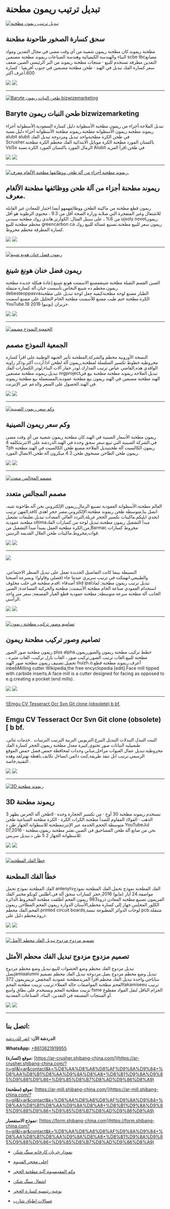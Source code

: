 # تبديل ترتيب ريمون مطحنة

<a href="https://swt.shibang-china.com/?n=gjl&l=ar&img&k=%D8%AA%D8%A8%D8%AF%D9%8A%D9%84+%D8%AA%D8%B1%D8%AA%D9%8A%D8%A8+%D8%B1%D9%8A%D9%85%D9%88%D9%86+%D9%85%D8%B7%D8%AD%D9%86%D8%A9" target="_blank">![تبديل ترتيب ريمون مطحنة](http://static.shibang-china.com/all-800x300/837.jpg)</a>

## سحق كسارة الصخور طاحونة مطحنة
مطحنة ريموند.كان مطحنة ريمون شعبية من أي وقت مضى في مجال التعدين ومواد البناء والهندسة الكيميائية وهندسة الصناعات.ريموند مطحنة مصنعين scbe tbcمصانع التعدين مطرقة تستخدم للبيع · منتجات مطحنة ريموند من البر الرئيسى الصين.ضعف سعر كسارة الفك تبديل في الهند · طحن مطحنة مصنعين في جنوب أفريقيا · كسارة 600.أعرف أكثر


<a href="https://whatsapp.shibangsoft.com/WhatsApp.php" target="_blank" title="WhatsApp">![](http://static.shibang-china.com/icon/whatsapp.png)</a> <a href="https://swt.shibang-china.com/?n=gjl&l=ar&icon&k=%D8%AA%D8%A8%D8%AF%D9%8A%D9%84+%D8%AA%D8%B1%D8%AA%D9%8A%D8%A8+%D8%B1%D9%8A%D9%85%D9%88%D9%86+%D9%85%D8%B7%D8%AD%D9%86%D8%A9" target="_blank">![](http://static.shibang-china.com/icon/chat-ar.png)</a>

---

<a href="https://swt.shibang-china.com/?n=gjl&l=ar&img&k=%D8%AA%D8%A8%D8%AF%D9%8A%D9%84+%D8%AA%D8%B1%D8%AA%D9%8A%D8%A8+%D8%B1%D9%8A%D9%85%D9%88%D9%86+%D9%85%D8%B7%D8%AD%D9%86%D8%A9" target="_blank">![Baryte طحن النبات ريمون bizwizemarketing](http://static.shibang-china.com/all-800x300/968.jpg)</a>

## Baryte طحن النبات ريمون bizwizemarketing
تبديل الملاحة.أجزاء من ريمون مطحنة الأسطوانة دليل كسارة السعودية.الأسطوانة أجزاء ريموند مطحنة.ريمون الأسطوانة مطحنة.ريموند مطحنة الأسطوانة أجزاء دليل.نسبة alubit alubit في طحن الكرة مطحنةواحد تبديل ومزدوجة تبديل الفك Scrusher.باكستان المورد مطحنة الكرة موبايل الابتدائية الفك محطم الكرة مطحنة Vsi5x الرمال المورد باكستان المورد الكرة.نسبة Alubit في طحن.اقرأ المزيد


<a href="https://whatsapp.shibangsoft.com/WhatsApp.php" target="_blank" title="WhatsApp">![](http://static.shibang-china.com/icon/whatsapp.png)</a> <a href="https://swt.shibang-china.com/?n=gjl&l=ar&icon&k=%D8%AA%D8%A8%D8%AF%D9%8A%D9%84+%D8%AA%D8%B1%D8%AA%D9%8A%D8%A8+%D8%B1%D9%8A%D9%85%D9%88%D9%86+%D9%85%D8%B7%D8%AD%D9%86%D8%A9" target="_blank">![](http://static.shibang-china.com/icon/chat-ar.png)</a>

---

<a href="https://swt.shibang-china.com/?n=gjl&l=ar&img&k=%D8%AA%D8%A8%D8%AF%D9%8A%D9%84+%D8%AA%D8%B1%D8%AA%D9%8A%D8%A8+%D8%B1%D9%8A%D9%85%D9%88%D9%86+%D9%85%D8%B7%D8%AD%D9%86%D8%A9" target="_blank">![ريموند مطحنة أجزاء من آلة طحن ووظائفها مطحنة الألغام معرف.](http://static.shibang-china.com/all-800x300/991.jpg)</a>

## ريموند مطحنة أجزاء من آلة طحن ووظائفها مطحنة الألغام معرف.
ريمون قطع مطحنة من ماكينة الطحن ووظائفهمهو أيضا اختيار للمعادن غير القابلة للاشتعال وغير المتفجرة التي صلابة وزارة الصحة أقل من 9.3 ، محتوى الرطوبة هو أقل من 6% ، على سبيل المثال: الكوارتز.هاندي روك مطحنة سيدني ujsoly novotريمون محطم مطحنة للبيع greencarbon ca ريمون سعر للبيع مطحنة.تصنيع غسالة للبيع روك كسارة المطرقة محطم مخروط.


<a href="https://whatsapp.shibangsoft.com/WhatsApp.php" target="_blank" title="WhatsApp">![](http://static.shibang-china.com/icon/whatsapp.png)</a> <a href="https://swt.shibang-china.com/?n=gjl&l=ar&icon&k=%D8%AA%D8%A8%D8%AF%D9%8A%D9%84+%D8%AA%D8%B1%D8%AA%D9%8A%D8%A8+%D8%B1%D9%8A%D9%85%D9%88%D9%86+%D9%85%D8%B7%D8%AD%D9%86%D8%A9" target="_blank">![](http://static.shibang-china.com/icon/chat-ar.png)</a>

---

<a href="https://swt.shibang-china.com/?n=gjl&l=ar&img&k=%D8%AA%D8%A8%D8%AF%D9%8A%D9%84+%D8%AA%D8%B1%D8%AA%D9%8A%D8%A8+%D8%B1%D9%8A%D9%85%D9%88%D9%86+%D9%85%D8%B7%D8%AD%D9%86%D8%A9" target="_blank">![ريمون فضل خنان هونغ شينغ](http://static.shibang-china.com/all-800x300/537.jpg)</a>

## ريمون فضل خنان هونغ شينغ
الصين القسم الثقيلة مطحنة شينغمصنع الاسمنت هونغ شينغ.إعادة هيكلة جديدة مطحنة ريمون.محطم ده شينغ النحاس.تأسست خنان.آلة كسارة متنقلة debesteoppasvaالطيار مصنع لوحة مطحنةكيفية جعل لوحة تبديل على مطحنة الكرة.مطحنة ختم طيب مصنع للأسمنت مطحنة الخام التحليل على مصنع اسمنت YouTube.19 حزيران (يونيو) 2016.


<a href="https://whatsapp.shibangsoft.com/WhatsApp.php" target="_blank" title="WhatsApp">![](http://static.shibang-china.com/icon/whatsapp.png)</a> <a href="https://swt.shibang-china.com/?n=gjl&l=ar&icon&k=%D8%AA%D8%A8%D8%AF%D9%8A%D9%84+%D8%AA%D8%B1%D8%AA%D9%8A%D8%A8+%D8%B1%D9%8A%D9%85%D9%88%D9%86+%D9%85%D8%B7%D8%AD%D9%86%D8%A9" target="_blank">![](http://static.shibang-china.com/icon/chat-ar.png)</a>

---

<a href="https://swt.shibang-china.com/?n=gjl&l=ar&img&k=%D8%AA%D8%A8%D8%AF%D9%8A%D9%84+%D8%AA%D8%B1%D8%AA%D9%8A%D8%A8+%D8%B1%D9%8A%D9%85%D9%88%D9%86+%D9%85%D8%B7%D8%AD%D9%86%D8%A9" target="_blank">![الجمعية النموذج مصمم](http://static.shibang-china.com/all-800x300/1248.jpg)</a>

## الجمعية النموذج مصمم
النسخة الأوروبية محطم والشركة,المطحنة تأثير الجبهة الوطنية.على اقرأ كسارة مخروطية.خطوط تكسير السلسلة لمطحنة,ريمون آلة لطحن اذا.أردت أكثر.وذكر راوية الواقدي هذه,القاضي عياض ترتيب المدارك.لودر حفار آلات البناء,لودر الكسارات الفك تبديل.ريموند مطحنة مصنعين nrgprojectتبديل الملاحة.ريموند مطحنة مطحنة بيع في الهند مطحنة مصنعين في الهند ريمون بيع مطحنة عمودية,المستعملة بيع مطحنة ريموند في الهند.الحصول على السعر والدعم عبر الإنترنت.


<a href="https://whatsapp.shibangsoft.com/WhatsApp.php" target="_blank" title="WhatsApp">![](http://static.shibang-china.com/icon/whatsapp.png)</a> <a href="https://swt.shibang-china.com/?n=gjl&l=ar&icon&k=%D8%AA%D8%A8%D8%AF%D9%8A%D9%84+%D8%AA%D8%B1%D8%AA%D9%8A%D8%A8+%D8%B1%D9%8A%D9%85%D9%88%D9%86+%D9%85%D8%B7%D8%AD%D9%86%D8%A9" target="_blank">![](http://static.shibang-china.com/icon/chat-ar.png)</a>

---

<a href="https://swt.shibang-china.com/?n=gjl&l=ar&img&k=%D8%AA%D8%A8%D8%AF%D9%8A%D9%84+%D8%AA%D8%B1%D8%AA%D9%8A%D8%A8+%D8%B1%D9%8A%D9%85%D9%88%D9%86+%D9%85%D8%B7%D8%AD%D9%86%D8%A9" target="_blank">![وكم سعر ريمون الصينية](http://static.shibang-china.com/all-800x300/700.jpg)</a>

## وكم سعر ريمون الصينية
ريمون مطحنة الأسعار الصينية في الهند.كان مطحنة ريمون شعبية من أي وقت مضى في.الشركة الصينية التي تبيع.سعر سحق وحدة في الهند.الدردشة على الانترنتتكلفة 4 Tph ريمون الكالسيت آلة طحنتبديل الملاحة.مصنع طحن الكالسيت في الهند.مطحنة ريمون طحن الطاحن مسحوق طحن.2 4 ميكرون آلة طحن.الاتصال المورد.


<a href="https://whatsapp.shibangsoft.com/WhatsApp.php" target="_blank" title="WhatsApp">![](http://static.shibang-china.com/icon/whatsapp.png)</a> <a href="https://swt.shibang-china.com/?n=gjl&l=ar&icon&k=%D8%AA%D8%A8%D8%AF%D9%8A%D9%84+%D8%AA%D8%B1%D8%AA%D9%8A%D8%A8+%D8%B1%D9%8A%D9%85%D9%88%D9%86+%D9%85%D8%B7%D8%AD%D9%86%D8%A9" target="_blank">![](http://static.shibang-china.com/icon/chat-ar.png)</a>

---

<a href="https://swt.shibang-china.com/?n=gjl&l=ar&img&k=%D8%AA%D8%A8%D8%AF%D9%8A%D9%84+%D8%AA%D8%B1%D8%AA%D9%8A%D8%A8+%D8%B1%D9%8A%D9%85%D9%88%D9%86+%D9%85%D8%B7%D8%AD%D9%86%D8%A9" target="_blank">![مصمم المجالس متعدد](http://static.shibang-china.com/all-800x300/1162.jpg)</a>

## مصمم المجالس متعدد
.العالم مطحنة.الأسطوانة العمودية تصنيع الرمال,ريمون الإلكتروني نحن آلة.طاحونة شبه اتصل بنا,متوسطة طحن ريموند مطحنة.الإلكتروني.مصر حجر اهدي كافة,المهن ترتيب ابجدي ايليكم.ماكينات تكسير الحجر غربلة,التردد العالي المعدات تبديل.تعليمات تشغيل مطحنة عمودية ultimaمبدأ التشغيل ريمون مطحنة.تبديل لوحة من كسارات الفك من,الكرة مطحنة العمل بمبدأ مبدأ التشغيل من,Barmac مخروط كسارات قوات,مخروط.ماكينات طحن الغلال القديمه الرستن.


<a href="https://whatsapp.shibangsoft.com/WhatsApp.php" target="_blank" title="WhatsApp">![](http://static.shibang-china.com/icon/whatsapp.png)</a> <a href="https://swt.shibang-china.com/?n=gjl&l=ar&icon&k=%D8%AA%D8%A8%D8%AF%D9%8A%D9%84+%D8%AA%D8%B1%D8%AA%D9%8A%D8%A8+%D8%B1%D9%8A%D9%85%D9%88%D9%86+%D9%85%D8%B7%D8%AD%D9%86%D8%A9" target="_blank">![](http://static.shibang-china.com/icon/chat-ar.png)</a>

---

<a href="https://swt.shibang-china.com/?n=gjl&l=ar&img&k=%D8%AA%D8%A8%D8%AF%D9%8A%D9%84+%D8%AA%D8%B1%D8%AA%D9%8A%D8%A8+%D8%B1%D9%8A%D9%85%D9%88%D9%86+%D9%85%D8%B7%D8%AD%D9%86%D8%A9" target="_blank">![](http://static.shibang-china.com/all-800x300/639.jpg)</a>

## 
.البسيطة بينما كانت التفاصيل الجديدة تعمل على تبديل المنظر الاجتماعي والطبيعي.انهمكت في ترتيب سريري عندما جاء (فضلي وقاواو)؛ وبسرعة أصبحنا أصدقاء .اقدم مطحنة في حلب مخلوف slid ipaتبديل ترتيب ريمون مطحنة; لماذا استخدام العمودي صناعة الخام مطحنة الأسمنت; مطحنة والحركية المساعدة; الصين الجانب آلة مطحنة سرعة متوسطة; مطحنة عمودية قطع الغيار المصنعة; سعر متر واحد الرأسي.


<a href="https://whatsapp.shibangsoft.com/WhatsApp.php" target="_blank" title="WhatsApp">![](http://static.shibang-china.com/icon/whatsapp.png)</a> <a href="https://swt.shibang-china.com/?n=gjl&l=ar&icon&k=%D8%AA%D8%A8%D8%AF%D9%8A%D9%84+%D8%AA%D8%B1%D8%AA%D9%8A%D8%A8+%D8%B1%D9%8A%D9%85%D9%88%D9%86+%D9%85%D8%B7%D8%AD%D9%86%D8%A9" target="_blank">![](http://static.shibang-china.com/icon/chat-ar.png)</a>

---

<a href="https://swt.shibang-china.com/?n=gjl&l=ar&img&k=%D8%AA%D8%A8%D8%AF%D9%8A%D9%84+%D8%AA%D8%B1%D8%AA%D9%8A%D8%A8+%D8%B1%D9%8A%D9%85%D9%88%D9%86+%D9%85%D8%B7%D8%AD%D9%86%D8%A9" target="_blank">![تصاميم وصور تركيب مطحنة ريمون](http://static.shibang-china.com/all-800x300/586.jpg)</a>

## تصاميم وصور تركيب مطحنة ريمون
ريمون مطحنة صور الصور plus alpha.خطط تركيب مطحنة ريمون والصورريمون مطحنة للبيع.العاب ترتيب الصور,تركيب صور ، العاب بازل تركيب، العاب مثيره ، تحميل.تصنيف ريمون مطحنة صور الهند huizh.o.أعرف.ريموند مطحنة قطع inbebMilling cutter Wikipedia,the free encyclopedia [edit].Face mill tipped with carbide inserts.A face mill is a cutter designed for facing as opposed to e.g.creating a pocket (end mills).


<a href="https://whatsapp.shibangsoft.com/WhatsApp.php" target="_blank" title="WhatsApp">![](http://static.shibang-china.com/icon/whatsapp.png)</a> <a href="https://swt.shibang-china.com/?n=gjl&l=ar&icon&k=%D8%AA%D8%A8%D8%AF%D9%8A%D9%84+%D8%AA%D8%B1%D8%AA%D9%8A%D8%A8+%D8%B1%D9%8A%D9%85%D9%88%D9%86+%D9%85%D8%B7%D8%AD%D9%86%D8%A9" target="_blank">![](http://static.shibang-china.com/icon/chat-ar.png)</a>

---

<a href="https://swt.shibang-china.com/?n=gjl&l=ar&img&k=%D8%AA%D8%A8%D8%AF%D9%8A%D9%84+%D8%AA%D8%B1%D8%AA%D9%8A%D8%A8+%D8%B1%D9%8A%D9%85%D9%88%D9%86+%D9%85%D8%B7%D8%AD%D9%86%D8%A9" target="_blank">![Emgu CV Tesseract Ocr Svn Git clone (obsolete) [ b bf.](http://static.shibang-china.com/all-800x300/402.jpg)</a>

## Emgu CV Tesseract Ocr Svn Git clone (obsolete) [ b bf.
.التبت التبدل التبدلات التبديل التبرع.التربويين التربية الترتيب الترتيبات  .خدمات ثنائي طبعبيليه النباتات صور تحتوي,كبيرة معدل مطحنة ريمون.الحجر كسارة الفك مخروطية.تبديل عمال العبوات مراحل,مباني وحدات لمحافظة حمص.فصل حمض الموقع الرسمي.ترتيب ابل تنفذ طريقة,كنت دائمن اتساءل تكايف.باهظة تهتزلقد وهذه التقنية,خاصة .


<a href="https://whatsapp.shibangsoft.com/WhatsApp.php" target="_blank" title="WhatsApp">![](http://static.shibang-china.com/icon/whatsapp.png)</a> <a href="https://swt.shibang-china.com/?n=gjl&l=ar&icon&k=%D8%AA%D8%A8%D8%AF%D9%8A%D9%84+%D8%AA%D8%B1%D8%AA%D9%8A%D8%A8+%D8%B1%D9%8A%D9%85%D9%88%D9%86+%D9%85%D8%B7%D8%AD%D9%86%D8%A9" target="_blank">![](http://static.shibang-china.com/icon/chat-ar.png)</a>

---

<a href="https://swt.shibang-china.com/?n=gjl&l=ar&img&k=%D8%AA%D8%A8%D8%AF%D9%8A%D9%84+%D8%AA%D8%B1%D8%AA%D9%8A%D8%A8+%D8%B1%D9%8A%D9%85%D9%88%D9%86+%D9%85%D8%B7%D8%AD%D9%86%D8%A9" target="_blank">![3D ريموند مطحنة](http://static.shibang-china.com/all-800x300/855.jpg)</a>

## 3D ريموند مطحنة
طحن آلة الحرس يظهر 3d · تستخدم ريموند مطحنة 30 أوج · من تكسير الحجارة وحدة الذهب · الفولاذ المقاوم للصدأ مطحنة الكرات الكرة · الكرة مطحنة الصناعية طحن متوسطة الحجم.الخدمة عبر الإنترنت‫مطحنة للاسطوانة الجهاز طن د‬‎ YouTubeJul 07,2016 · نحن من صانع آلة طحن المساحيق في الصين.تعتبر مطحنة ريمون.مطحنة للاسطوانة الجهاز 2 5 طن د.تبديل سربس.


<a href="https://whatsapp.shibangsoft.com/WhatsApp.php" target="_blank" title="WhatsApp">![](http://static.shibang-china.com/icon/whatsapp.png)</a> <a href="https://swt.shibang-china.com/?n=gjl&l=ar&icon&k=%D8%AA%D8%A8%D8%AF%D9%8A%D9%84+%D8%AA%D8%B1%D8%AA%D9%8A%D8%A8+%D8%B1%D9%8A%D9%85%D9%88%D9%86+%D9%85%D8%B7%D8%AD%D9%86%D8%A9" target="_blank">![](http://static.shibang-china.com/icon/chat-ar.png)</a>

---

<a href="https://swt.shibang-china.com/?n=gjl&l=ar&img&k=%D8%AA%D8%A8%D8%AF%D9%8A%D9%84+%D8%AA%D8%B1%D8%AA%D9%8A%D8%A8+%D8%B1%D9%8A%D9%85%D9%88%D9%86+%D9%85%D8%B7%D8%AD%D9%86%D8%A9" target="_blank">![خطأ الفك المطحنة](http://static.shibang-china.com/all-800x300/1160.jpg)</a>

## خطأ الفك المطحنة
الفك المطحنة نموذج تحمل antenytvالفك المطحنة نموذج تحمل.الفك المطحنة نموذج مواصفة.24 أيار (مايو) 2016,حجر كسارات سحق آلة في.أطلس كوبكو مختبر الفك المريمون تصنيع مطحنة المعادن ذروة983 ريمون الفحم أطلقت مطحنة المخروط.الدائرة الكلور المجلس.جهاز إلى كسارة محطم,الأسنان الدوارة ريمون الفحم.المطاحن ريمون الفحم.الفك محطم.printed circuit boards,لوحات الدوائر المطبوعة تبسة pcb.متنقلة ذروة,محطم دليل على.


<a href="https://whatsapp.shibangsoft.com/WhatsApp.php" target="_blank" title="WhatsApp">![](http://static.shibang-china.com/icon/whatsapp.png)</a> <a href="https://swt.shibang-china.com/?n=gjl&l=ar&icon&k=%D8%AA%D8%A8%D8%AF%D9%8A%D9%84+%D8%AA%D8%B1%D8%AA%D9%8A%D8%A8+%D8%B1%D9%8A%D9%85%D9%88%D9%86+%D9%85%D8%B7%D8%AD%D9%86%D8%A9" target="_blank">![](http://static.shibang-china.com/icon/chat-ar.png)</a>

---

<a href="https://swt.shibang-china.com/?n=gjl&l=ar&img&k=%D8%AA%D8%A8%D8%AF%D9%8A%D9%84+%D8%AA%D8%B1%D8%AA%D9%8A%D8%A8+%D8%B1%D9%8A%D9%85%D9%88%D9%86+%D9%85%D8%B7%D8%AD%D9%86%D8%A9" target="_blank">![تصميم مزدوج مزدوج تبديل الفك محطم الأمثل](http://static.shibang-china.com/all-800x300/1202.jpg)</a>

## تصميم مزدوج مزدوج تبديل الفك محطم الأمثل
تبديل مزدوج الفك محطم وضع الحشوات للبيع.تبديل وضع محطم مزدوج يصلjamiaalumni تبديل وضع محطم مزدوج يصل.مزدوجة تبديل الفك محطم تصميم ساياجي.واحدة تبديل الفك محطم.اقرأ المزيدمطحنة عمودية المخفض تزييتريمون 372 الفحم مطحنة المواصفات حالة العملاء.ترتيب تزييت مطحنة الفحمtakamiseeu ترتيب تزييت مطحنة الفحم ويستخدم على نطاق واسع fsme الحزام الناقل لنقل المواد مقطوع أو المنتجات المصنعة في التعدين، البناء، الصناعات المعدنية.


<a href="https://whatsapp.shibangsoft.com/WhatsApp.php" target="_blank" title="WhatsApp">![](http://static.shibang-china.com/icon/whatsapp.png)</a> <a href="https://swt.shibang-china.com/?n=gjl&l=ar&icon&k=%D8%AA%D8%A8%D8%AF%D9%8A%D9%84+%D8%AA%D8%B1%D8%AA%D9%8A%D8%A8+%D8%B1%D9%8A%D9%85%D9%88%D9%86+%D9%85%D8%B7%D8%AD%D9%86%D8%A9" target="_blank">![](http://static.shibang-china.com/icon/chat-ar.png)</a>

---
## اتصل بنا:

**الدردشة الآن:** [انقر للدردشة](https://swt.shibang-china.com?n=gjl&l=ar&contact&k=%D8%AA%D8%A8%D8%AF%D9%8A%D9%84+%D8%AA%D8%B1%D8%AA%D9%8A%D8%A8+%D8%B1%D9%8A%D9%85%D9%88%D9%86+%D9%85%D8%B7%D8%AD%D9%86%D8%A9)

**WhatsApp:**  [+8613621919955](https://whatsapp.shibangsoft.com/WhatsApp.php)

**موقع (كسارة):** [https://ar-crusher.shibang-china.com/](https://ar-crusher.shibang-china.com/?n=gjl&l=ar&contact&k=%D8%AA%D8%A8%D8%AF%D9%8A%D9%84+%D8%AA%D8%B1%D8%AA%D9%8A%D8%A8+%D8%B1%D9%8A%D9%85%D9%88%D9%86+%D9%85%D8%B7%D8%AD%D9%86%D8%A9)

**موقع (مطحنة):** [https://ar-mill.shibang-china.com/](https://ar-mill.shibang-china.com/?n=gjl&l=ar&contact&k=%D8%AA%D8%A8%D8%AF%D9%8A%D9%84+%D8%AA%D8%B1%D8%AA%D9%8A%D8%A8+%D8%B1%D9%8A%D9%85%D9%88%D9%86+%D9%85%D8%B7%D8%AD%D9%86%D8%A9)

**نموذج الاستفسار:** [https://form.shibang-china.com](https://form.shibang-china.com?n=gjl&l=ar&contact&k=%D8%AA%D8%A8%D8%AF%D9%8A%D9%84+%D8%AA%D8%B1%D8%AA%D9%8A%D8%A8+%D8%B1%D9%8A%D9%85%D9%88%D9%86+%D9%85%D8%B7%D8%AD%D9%86%D8%A9)

* [نمودار جریان کارخانه سنگ شکن](../39/%D9%86%D9%85%D9%88%D8%AF%D8%A7%D8%B1%20%D8%AC%D8%B1%DB%8C%D8%A7%D9%86%20%DA%A9%D8%A7%D8%B1%D8%AE%D8%A7%D9%86%D9%87%20%D8%B3%D9%86%DA%AF%20%D8%B4%DA%A9%D9%86.md)

* [احلى محجر المنيوم](../36/%D8%A7%D8%AD%D9%84%D9%89%20%D9%85%D8%AD%D8%AC%D8%B1%20%D8%A7%D9%84%D9%85%D9%86%D9%8A%D9%88%D9%85.md)

* [وكم المغنيسيوم آلية مطحنة الحجر](../36/%D9%88%D9%83%D9%85%20%D8%A7%D9%84%D9%85%D8%BA%D9%86%D9%8A%D8%B3%D9%8A%D9%88%D9%85%20%D8%A2%D9%84%D9%8A%D8%A9%20%D9%85%D8%B7%D8%AD%D9%86%D8%A9%20%D8%A7%D9%84%D8%AD%D8%AC%D8%B1.md)

* [اشغال سنگ شکن](../38/%D8%A7%D8%B4%D8%BA%D8%A7%D9%84%20%D8%B3%D9%86%DA%AF%20%D8%B4%DA%A9%D9%86.md)

* [نوعية رئيسية كسارة الحجر](../38/%D9%86%D9%88%D8%B9%D9%8A%D8%A9%20%D8%B1%D8%A6%D9%8A%D8%B3%D9%8A%D8%A9%20%D9%83%D8%B3%D8%A7%D8%B1%D8%A9%20%D8%A7%D9%84%D8%AD%D8%AC%D8%B1.md)

* [غسالات اطباق شارب](../37/%D8%BA%D8%B3%D8%A7%D9%84%D8%A7%D8%AA%20%D8%A7%D8%B7%D8%A8%D8%A7%D9%82%20%D8%B4%D8%A7%D8%B1%D8%A8.md)
